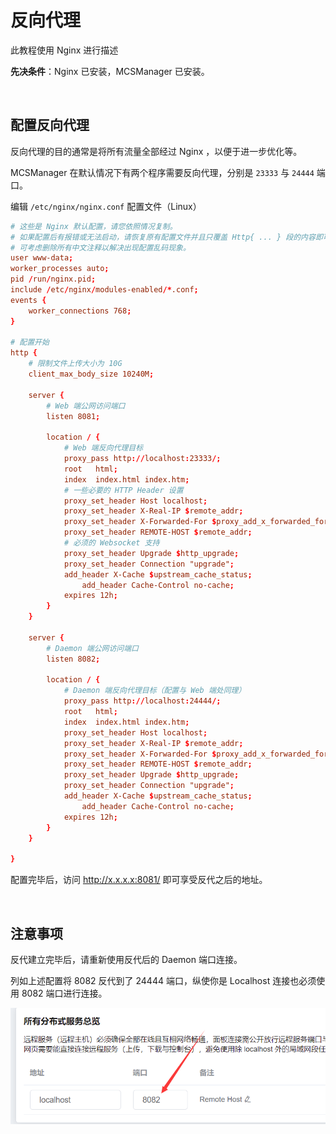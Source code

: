 # 反向代理

此教程使用 Nginx 进行描述

**先决条件**：Nginx 已安装，MCSManager 已安装。

<br />

## 配置反向代理

反向代理的目的通常是将所有流量全部经过 Nginx ，以便于进一步优化等。

MCSManager 在默认情况下有两个程序需要反向代理，分别是 `23333` 与 `24444` 端口。

编辑 `/etc/nginx/nginx.conf` 配置文件（Linux）

```conf
# 这些是 Nginx 默认配置，请您依照情况复制。
# 如果配置后有报错或无法启动，请恢复原有配置文件并且只覆盖 Http{ ... } 段的内容即可。
# 可考虑删除所有中文注释以解决出现配置乱码现象。
user www-data;
worker_processes auto;
pid /run/nginx.pid;
include /etc/nginx/modules-enabled/*.conf;
events {
	worker_connections 768;
}

# 配置开始
http {
    # 限制文件上传大小为 10G
    client_max_body_size 10240M;

	server {
        # Web 端公网访问端口
        listen 8081;

        location / {
            # Web 端反向代理目标
            proxy_pass http://localhost:23333/;
            root   html;
            index  index.html index.htm;
            # 一些必要的 HTTP Header 设置
            proxy_set_header Host localhost;
            proxy_set_header X-Real-IP $remote_addr;
            proxy_set_header X-Forwarded-For $proxy_add_x_forwarded_for;
            proxy_set_header REMOTE-HOST $remote_addr;
            # 必须的 Websocket 支持
            proxy_set_header Upgrade $http_upgrade;
            proxy_set_header Connection "upgrade";
            add_header X-Cache $upstream_cache_status;
                add_header Cache-Control no-cache;
            expires 12h;
        }
    }

    server {
        # Daemon 端公网访问端口
        listen 8082;

        location / {
            # Daemon 端反向代理目标（配置与 Web 端处同理）
            proxy_pass http://localhost:24444/;
            root   html;
            index  index.html index.htm;
            proxy_set_header Host localhost;
            proxy_set_header X-Real-IP $remote_addr;
            proxy_set_header X-Forwarded-For $proxy_add_x_forwarded_for;
            proxy_set_header REMOTE-HOST $remote_addr;
            proxy_set_header Upgrade $http_upgrade;
            proxy_set_header Connection "upgrade";
            add_header X-Cache $upstream_cache_status;
                add_header Cache-Control no-cache;
            expires 12h;
        }
    }

}
```

配置完毕后，访问 http://x.x.x.x:8081/ 即可享受反代之后的地址。

<br />

## 注意事项

反代建立完毕后，请重新使用反代后的 Daemon 端口连接。

列如上述配置将 8082 反代到了 24444 端口，纵使你是 Localhost 连接也必须使用 8082 端口进行连接。

![示例图](images/fandai8082.png)

<br />
